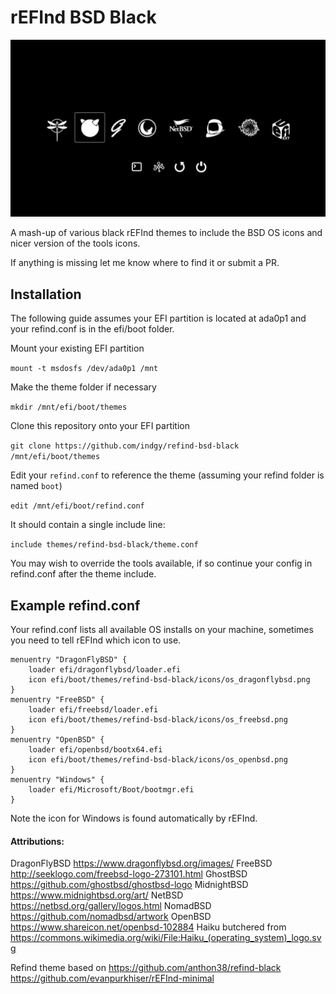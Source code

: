 # rEFInd BSD Black

![Simulated screenshot of the theme](screenshot.png)


A mash-up of various black rEFInd themes to include the BSD OS icons and nicer version of the tools icons.

If anything is missing let me know where to find it or submit a PR.

## Installation

The following guide assumes your EFI partition is located at ada0p1 and your refind.conf is in the efi/boot folder.

Mount your existing EFI partition

`mount -t msdosfs /dev/ada0p1 /mnt`

Make the theme folder if necessary

`mkdir /mnt/efi/boot/themes`

Clone this repository onto your EFI partition

`git clone https://github.com/indgy/refind-bsd-black /mnt/efi/boot/themes`

Edit your `refind.conf` to reference the theme (assuming your refind folder is named `boot`)

`edit /mnt/efi/boot/refind.conf`

It should contain a single include line:

`include themes/refind-bsd-black/theme.conf`


You may wish to override the tools available, if so continue your config in refind.conf after the theme include.

## Example refind.conf

Your refind.conf lists all available OS installs on your machine, sometimes you need to tell rEFInd which icon to use.

```
menuentry "DragonFlyBSD" {
    loader efi/dragonflybsd/loader.efi
    icon efi/boot/themes/refind-bsd-black/icons/os_dragonflybsd.png
}
menuentry "FreeBSD" {
    loader efi/freebsd/loader.efi
    icon efi/boot/themes/refind-bsd-black/icons/os_freebsd.png
}
menuentry "OpenBSD" {
    loader efi/openbsd/bootx64.efi
    icon efi/boot/themes/refind-bsd-black/icons/os_openbsd.png
}
menuentry "Windows" {
    loader efi/Microsoft/Boot/bootmgr.efi
}
```

Note the icon for Windows is found automatically by rEFInd.


#### Attributions:

DragonFlyBSD https://www.dragonflybsd.org/images/
FreeBSD http://seeklogo.com/freebsd-logo-273101.html
GhostBSD https://github.com/ghostbsd/ghostbsd-logo
MidnightBSD https://www.midnightbsd.org/art/
NetBSD https://netbsd.org/gallery/logos.html
NomadBSD https://github.com/nomadbsd/artwork
OpenBSD https://www.shareicon.net/openbsd-102884
Haiku butchered from https://commons.wikimedia.org/wiki/File:Haiku_(operating_system)_logo.svg

Refind theme based on
https://github.com/anthon38/refind-black
https://github.com/evanpurkhiser/rEFInd-minimal